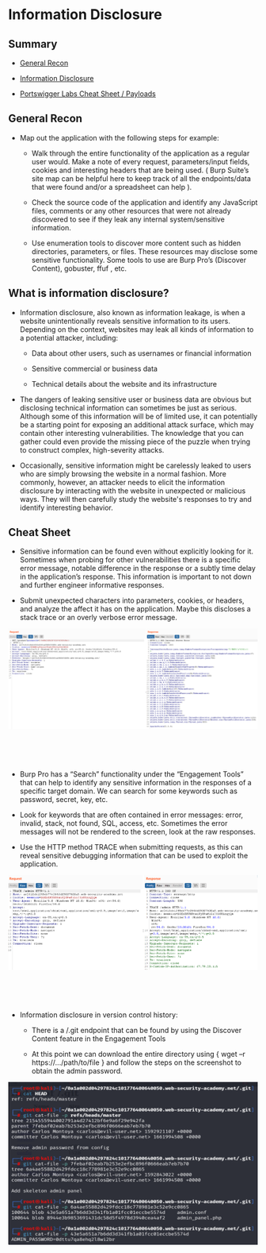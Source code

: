 # Information Disclosure

## Summary

* [General Recon](#general-recon)

* [Information Disclosure](#what-is-information-disclosure?)

* [Portswigger Labs Cheat Sheet / Payloads](#cheat-sheet)


## General Recon

* Map out the application with the following steps for example:

    * Walk through the entire functionality of the application as a regular user would.  Make a note of every request, parameters/input fields, cookies and interesting headers that are being used.  ( Burp Suite’s site map can be helpful here to keep track of all the endpoints/data that were found and/or a spreadsheet can help ).

    * Check the source code of the application and identify any JavaScript files, comments or any other resources that were not already discovered to see if they leak any internal system/sensitive information.

    * Use enumeration tools to discover more content such as hidden directories, parameters, or files.  These resources may disclose some sensitive functionality. Some tools to use are Burp Pro’s (Discover Content), gobuster, ffuf , etc.


## What is information disclosure?

* Information disclosure, also known as information leakage, is when a website unintentionally reveals sensitive information to its users. Depending on the context, websites may leak all kinds of information to a potential attacker, including: 
    
    * Data about other users, such as usernames or financial information 

    * Sensitive commercial or business data 

    * Technical details about the website and its infrastructure 

* The dangers of leaking sensitive user or business data are obvious but disclosing technical information can sometimes be just as serious. Although some of this information will be of limited use, it can potentially be a starting point for exposing an additional attack surface, which may contain other interesting vulnerabilities. The knowledge that you can gather could even provide the missing piece of the puzzle when trying to construct complex, high-severity attacks. 

* Occasionally, sensitive information might be carelessly leaked to users who are simply browsing the website in a normal fashion. More commonly, however, an attacker needs to elicit the information disclosure by interacting with the website in unexpected or malicious ways. They will then carefully study the website's responses to try and identify interesting behavior. 


## Cheat Sheet

* Sensitive information can be found even without explicitly looking for it.  Sometimes when probing for other vulnerabilities there is a specific error message, notable difference in the response or a subtly time delay in the application’s response.  This information is important to not down and further engineer informative responses.

* Submit unexpected characters into parameters, cookies, or headers, and analyze the affect it has on the application.  Maybe this discloses a stack trace or an overly verbose error message.


![Stack Trace](https://github.com/ChrisM-X/Payloads_Cheat-Sheets/blob/main/Web%20Security%20Payloads/Portswigger%20-%20Web%20Security%20Academy/Information%20Disclosure/Images/StackTrace1.png)

<br><br><br>

* Burp Pro has a “Search” functionality under the “Engagement Tools” that can help to identify any sensitive information in the responses of a specific target domain.  We can search for some keywords such as password, secret, key, etc.

* Look for keywords that are often contained in error messages: error, invalid, stack, not found, SQL, access, etc.  Sometimes the error messages will not be rendered to the screen, look at the raw responses.

* Use the HTTP method TRACE when submitting requests, as this can reveal sensitive debugging information that can be used to exploit the application.


![Trace](https://github.com/ChrisM-X/Payloads_Cheat-Sheets/blob/main/Web%20Security%20Payloads/Portswigger%20-%20Web%20Security%20Academy/Information%20Disclosure/Images/ID-1.png)

<br><br><br>

* Information disclosure in version control history:

    * There is a /.git endpoint that can be found by using the Discover Content feature in the Engagement Tools

    * At this point we can download the entire directory using { wget –r https://.../path/to/file } and follow the steps on the screenshot to obtain the admin password.


![Version Control](https://github.com/ChrisM-X/Payloads_Cheat-Sheets/blob/main/Web%20Security%20Payloads/Portswigger%20-%20Web%20Security%20Academy/Information%20Disclosure/Images/ID-2.png)
